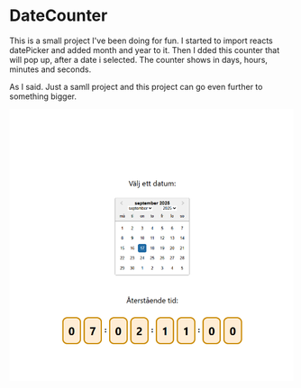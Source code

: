 # DateCounter

This is a small project I've been doing for fun. I started to import reacts datePicker and added month and year to it. Then I dded this counter that will pop up, after a date i selected. The counter shows in days, hours, minutes and seconds.

As I said. Just a samll project and this project can go even further to something bigger.

![Förhandsbild](./screenshotProject.png)